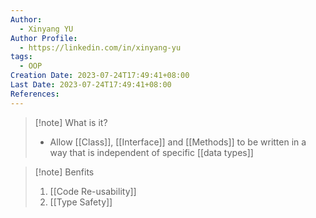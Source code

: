 ```yaml
---
Author:
  - Xinyang YU
Author Profile:
  - https://linkedin.com/in/xinyang-yu
tags:
  - OOP
Creation Date: 2023-07-24T17:49:41+08:00
Last Date: 2023-07-24T17:49:41+08:00
References:
---
```

>[!note] What is it?
>- Allow [[Class]], [[Interface]] and [[Methods]] to be written in a way that is independent of specific [[data types]]

>[!note] Benfits
>1. [[Code Re-usability]]
>2. [[Type Safety]]